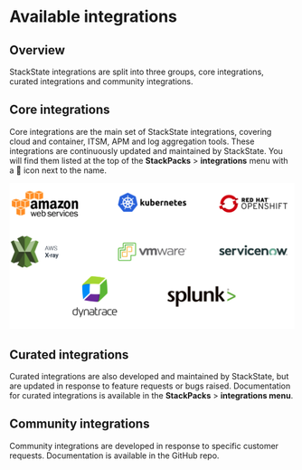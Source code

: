 # Available integrations

## Overview

StackState integrations are split into three groups, core integrations, curated integrations and community integrations.

## Core integrations

Core integrations are the main set of StackState integrations, covering cloud and container, ITSM, APM and log aggregation tools. These integrations are continuously updated and maintained by StackState. You will find them listed at the top of the **StackPacks** > **integrations** menu with a 💠 icon next to the name.

![](/.gitbook/assets/v43_core_logos.png)

## Curated integrations

Curated integrations are also developed and maintained by StackState, but are updated in response to feature requests or bugs raised. Documentation for curated integrations is available in the **StackPacks** > **integrations menu**.


## Community integrations

Community integrations are developed in response to specific customer requests. Documentation is available in the GitHub repo. 



